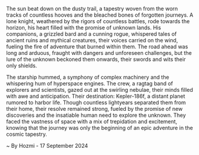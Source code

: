 
The sun beat down on the dusty trail, a tapestry woven from the worn tracks of countless hooves and the bleached bones of forgotten journeys. A lone knight, weathered by the rigors of countless battles, rode towards the horizon, his heart filled with the promise of unknown lands. His companions, a grizzled bard and a cunning rogue, whispered tales of ancient ruins and mythical creatures, their voices carried on the wind, fueling the fire of adventure that burned within them. The road ahead was long and arduous, fraught with dangers and unforeseen challenges, but the lure of the unknown beckoned them onwards, their swords and wits their only shields.

The starship hummed, a symphony of complex machinery and the whispering hum of hyperspace engines. The crew, a ragtag band of explorers and scientists, gazed out at the swirling nebulae, their minds filled with awe and anticipation. Their destination: Kepler-186f, a distant planet rumored to harbor life. Though countless lightyears separated them from their home, their resolve remained strong, fueled by the promise of new discoveries and the insatiable human need to explore the unknown. They faced the vastness of space with a mix of trepidation and excitement, knowing that the journey was only the beginning of an epic adventure in the cosmic tapestry. 

~ By Hozmi - 17 September 2024
